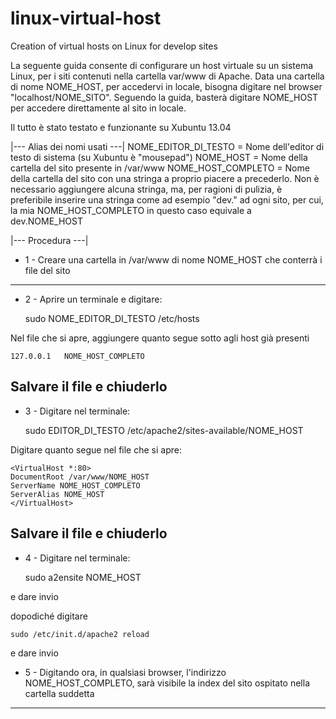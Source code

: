 linux-virtual-host
==================

Creation of virtual hosts on Linux for develop sites


La seguente guida consente di configurare un host virtuale su un sistema Linux, per i siti
contenuti nella cartella var/www di Apache.
Data una cartella di nome NOME_HOST, per accedervi in locale, bisogna digitare nel browser "localhost/NOME_SITO". 
Seguendo la guida, basterà digitare NOME_HOST per accedere direttamente al sito in locale.


Il tutto è stato testato e funzionante su Xubuntu 13.04


|--- Alias dei nomi usati ---|
NOME_EDITOR_DI_TESTO = Nome dell'editor di testo di sistema (su Xubuntu è "mousepad")
NOME_HOST = Nome della cartella del sito presente in /var/www
NOME_HOST_COMPLETO = Nome della cartella del sito con una stringa a proprio piacere
  	 a precederlo. Non è necessario aggiungere alcuna stringa, ma, per
			 ragioni di pulizia, è preferibile inserire una stringa come ad esempio
			 "dev." ad ogni sito, per cui, la mia NOME_HOST_COMPLETO in questo caso
			 equivale a dev.NOME_HOST
				 
		 
|--- Procedura ---|


- 1 -
Creare una cartella in /var/www di nome NOME_HOST che conterrà i file del sito
-----


- 2 -
Aprire un terminale e digitare:

	sudo NOME_EDITOR_DI_TESTO /etc/hosts

Nel file che si apre, aggiungere quanto segue sotto agli host già presenti

	127.0.0.1	NOME_HOST_COMPLETO 

Salvare il file e chiuderlo
-----


- 3 -
Digitare nel terminale:

	sudo EDITOR_DI_TESTO /etc/apache2/sites-available/NOME_HOST

Digitare quanto segue nel file che si apre:	

	<VirtualHost *:80>
	DocumentRoot /var/www/NOME_HOST
	ServerName NOME_HOST_COMPLETO
	ServerAlias NOME_HOST
	</VirtualHost>
										
Salvare il file e chiuderlo
---


- 4 -
Digitare nel terminale:

	sudo a2ensite NOME_HOST

e dare invio

dopodiché digitare

	sudo /etc/init.d/apache2 reload

e dare invio

- 5 -
Digitando ora, in qualsiasi browser, l'indirizzo NOME_HOST_COMPLETO, sarà
visibile la index del sito ospitato nella cartella suddetta	
---
